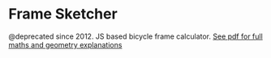 # Frame Sketcher

@deprecated since 2012. JS based bicycle frame calculator. 
[See pdf for full maths and geometry explanations](doc/frame.pdf)